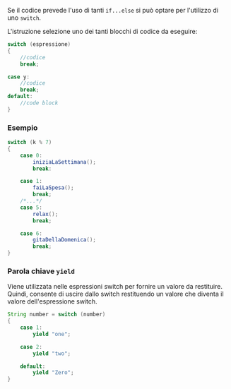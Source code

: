 Se il codice prevede l'uso di tanti `if...else` si può optare per l'utilizzo di uno `switch`.

L'istruzione selezione uno dei tanti blocchi di codice da eseguire:

```java
switch (espressione)
{
	//codice
	break;

case y:
	//codice
	break;
default:
	//code block
}
```

### Esempio

```java
switch (k % 7)
{
	case 0:
		iniziaLaSettimana();
		break:

	case 1:
		faiLaSpesa();
		break;
	/*...*/
	case 5:
		relax();
		break;

	case 6:
		gitaDellaDomenica();
		break;
}
```

### Parola chiave `yield`

Viene utilizzata nelle espressioni switch per fornire un valore da restituire. Quindi, consente di uscire dallo switch restituendo un valore che diventa il valore dell'espressione switch.

```java
String number = switch (number)
{
	case 1:
		yield "one";

	case 2:
		yield "two";

	default:
		yield "Zero";
}
```

